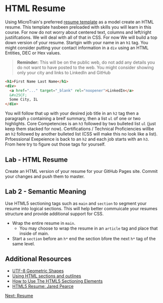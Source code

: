 # HTML Resume

Using MicroTrain's preferred [resume template](../img/ResumeTemplate.pdf) as a model create an HTML resume. This template hasbeen preloaded with skills you will learn in this course. For now do not worry about centered text, columns and left/right justiifcations. We will deal with all of that in CSS. For now We will  build a top down version of your resume. Startgin with your name in an ```h1``` tag. You might consider putting your contact information in a ```div``` using an HTML Entities, DEC or Hex values.

>**Reminder:** This will be on the public web, do not add any details you do not want to have posted to the web. You might consider showing only your city and links to LinkedIn and GitHub

```html
<h1>First Name Last Name</h1>
<div>
  <a href="..." target="_blank" rel="noopener">LinkedIn</a>
  &#x25CF;
  Some City, IL
</div>
```

You will follow that up with your desired job title in an ```h2``` tag then a paragraph ```p``` containing a breif summary, then a list ```ul``` of one or two highlights. Core Competencies is an ```h3``` followed by two bulleted list ```ul``` (just keep them stacked for now). Certifications / Technical Proficiencies willbe an ```h2``` followed by another bulleted list (CSS will make this no look like a list). Prfoessional Exepeience is back to an ```h2``` and each job starts with an ```h3```. From here try to figure out those tags for yourself.

## Lab - HTML Resume

Create an HTML version of your resume for your GitHub Pages site. Commit your changes and push them to master.

## Lab 2 - Semantic Meaning

Use HTML5 sectioning tags such as ```main``` and ```section``` to segment your resume into logical sections. This will help better commuicate your resumes structure and provide additional support for CSS. 
* Wrap the entire resume in ```main```.
  * You may choose to wrap the resume in an ```article``` tag and place that inside of main.
* Start a ```section``` before an ```h*``` end the section bfore the next ```h*``` tag of the same level. 

## Additional Resources
* [UTF-8 Geometric Shapes](https://www.w3schools.com/charsets/ref_utf_geometric.asp)
* [Using HTML sections and outlines](https://developer.mozilla.org/en-US/docs/Web/Guide/HTML/Using_HTML_sections_and_outlines)
* [How to Use The HTML5 Sectioning Elements](http://blog.teamtreehouse.com/use-html5-sectioning-elements)
* [HTML5 Resume: Jared Pearce](https://codepen.io/jaredpearce/pen/iBdxb)


[Next: Resume](05-MetaData.md)
